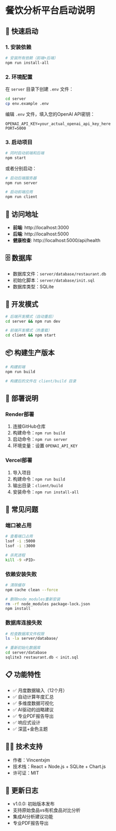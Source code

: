 # 餐饮分析平台启动说明

## 🚀 快速启动

### 1. 安装依赖
```bash
# 安装所有依赖（前端+后端）
npm run install-all
```

### 2. 环境配置
在 `server` 目录下创建 `.env` 文件：
```bash
cd server
cp env.example .env
```

编辑 `.env` 文件，填入您的OpenAI API密钥：
```
OPENAI_API_KEY=your_actual_openai_api_key_here
PORT=5000
```

### 3. 启动项目
```bash
# 同时启动前端和后端
npm start
```

或者分别启动：
```bash
# 启动后端服务器
npm run server

# 启动前端应用
npm run client
```

## 📱 访问地址
- **前端**: http://localhost:3000
- **后端**: http://localhost:5000
- **健康检查**: http://localhost:5000/api/health

## 🗄️ 数据库
- 数据库文件：`server/database/restaurant.db`
- 初始化脚本：`server/database/init.sql`
- 数据库类型：SQLite

## 🔧 开发模式
```bash
# 后端开发模式（自动重启）
cd server && npm run dev

# 前端开发模式（热重载）
cd client && npm start
```

## 📦 构建生产版本
```bash
# 构建前端
npm run build

# 构建后的文件在 client/build 目录
```

## 🚀 部署说明

### Render部署
1. 连接GitHub仓库
2. 构建命令：`npm run build`
3. 启动命令：`npm run server`
4. 环境变量：设置 `OPENAI_API_KEY`

### Vercel部署
1. 导入项目
2. 构建命令：`npm run build`
3. 输出目录：`client/build`
4. 安装命令：`npm run install-all`

## 🐛 常见问题

### 端口被占用
```bash
# 查看端口占用
lsof -i :5000
lsof -i :3000

# 杀死进程
kill -9 <PID>
```

### 依赖安装失败
```bash
# 清除缓存
npm cache clean --force

# 删除node_modules重新安装
rm -rf node_modules package-lock.json
npm install
```

### 数据库连接失败
```bash
# 检查数据库文件权限
ls -la server/database/

# 重新初始化数据库
cd server/database
sqlite3 restaurant.db < init.sql
```

## 📋 功能特性
- ✅ 月度数据输入（12个月）
- ✅ 自动计算年度汇总
- ✅ 多维度数据可视化
- ✅ AI驱动的战略建议
- ✅ 专业PDF报告导出
- ✅ 响应式设计
- ✅ 深蓝+金色主题

## 👨‍💻 技术支持
- 作者：Vincentxjm
- 技术栈：React + Node.js + SQLite + Chart.js
- 许可证：MIT

## 🔄 更新日志
- v1.0.0: 初始版本发布
- 支持原始食品vs有机食品对比分析
- 集成AI分析建议功能
- 专业PDF报告导出
